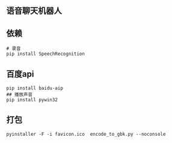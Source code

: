 ## 语音聊天机器人

## 依赖

```shell script
# 录音
pip install SpeechRecognition
```
## 百度api

```shell
pip install baidu-aip
## 播放声音
pip install pywin32
```

## 打包

```shell
pyinstaller -F -i favicon.ico  encode_to_gbk.py --noconsole
```